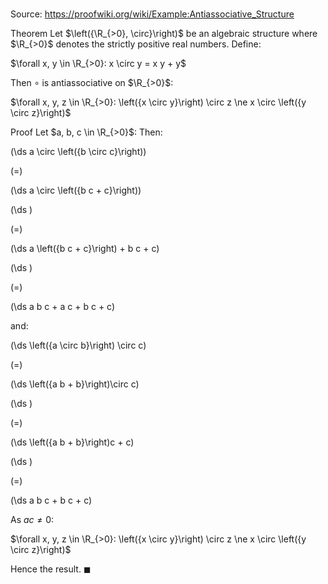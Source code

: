 # 

Source: https://proofwiki.org/wiki/Example:Antiassociative_Structure

Theorem
Let $\left({\R_{>0}, \circ}\right)$ be an algebraic structure where $\R_{>0}$ denotes the strictly positive real numbers.
Define:

$\forall x, y \in \R_{>0}: x \circ y = x y + y$

Then $\circ$ is antiassociative on $\R_{>0}$:

$\forall x, y, z \in \R_{>0}: \left({x \circ y}\right) \circ z \ne x \circ \left({y \circ z}\right)$


Proof
Let $a, b, c \in \R_{>0}$:
Then:














\(\ds a \circ \left({b \circ c}\right)\)

\(=\)







\(\ds a \circ \left({b c + c}\right)\)




















\(\ds \)

\(=\)







\(\ds a \left({b c + c}\right) + b c + c\)




















\(\ds \)

\(=\)







\(\ds a b c + a c + b c + c\)










and:














\(\ds \left({a \circ b}\right) \circ c\)

\(=\)







\(\ds \left({a b + b}\right)\circ c\)




















\(\ds \)

\(=\)







\(\ds \left({a b + b}\right)c + c\)




















\(\ds \)

\(=\)







\(\ds a b c + b c + c\)









As $ac \ne 0$:

$\forall x, y, z \in \R_{>0}: \left({x \circ y}\right) \circ z \ne x \circ \left({y \circ z}\right)$

Hence the result.
$\blacksquare$





